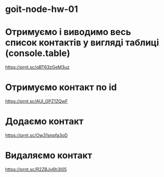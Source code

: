 # goit-node-hw-01

# Отримуємо і виводимо весь список контактів у вигляді таблиці (console.table)
https://prnt.sc/qBT63zGeM3uz

# Отримуємо контакт по id
https://prnt.sc/AUl_GPZ1ZQwF

# Додаємо контакт
https://prnt.sc/Ow31snpfa3oD

# Видаляємо контакт
https://prnt.sc/R2ZBJv6h3I05
